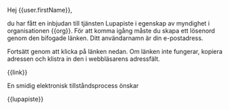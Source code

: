 Hej {{user.firstName}},

du har f&aring;tt en inbjudan till tj&auml;nsten Lupapiste i egenskap av myndighet i organisationen {{org}}. F&ouml;r att komma ig&aring;ng m&aring;ste du skapa ett l&ouml;senord genom den bifogade l&auml;nken. Ditt anv&auml;ndarnamn &auml;r din e-postadress. 

Forts&auml;tt genom att klicka p&aring; l&auml;nken nedan. Om l&auml;nken inte fungerar, kopiera adressen och klistra in den i webbl&auml;sarens adressf&auml;lt.

{{link}}

En smidig elektronisk tillst&aring;ndsprocess &ouml;nskar

{{lupapiste}}
